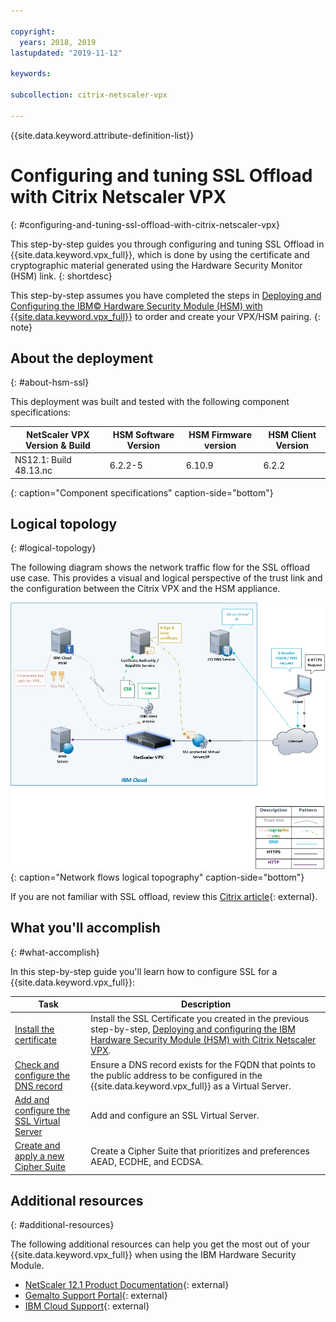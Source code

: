 ```yaml
---

copyright:
  years: 2018, 2019
lastupdated: "2019-11-12"

keywords:

subcollection: citrix-netscaler-vpx

---
```


{{site.data.keyword.attribute-definition-list}}

# Configuring and tuning SSL Offload with Citrix Netscaler VPX
{: #configuring-and-tuning-ssl-offload-with-citrix-netscaler-vpx}

This step-by-step guides you through configuring and tuning SSL Offload in {{site.data.keyword.vpx_full}}, which is done by using the certificate and cryptographic material generated using the Hardware Security Monitor (HSM) link.
{: shortdesc}

This step-by-step assumes you have completed the steps in [Deploying and Configuring the IBM© Hardware Security Module (HSM) with {{site.data.keyword.vpx_full}}](/docs/citrix-netscaler-vpx?topic=citrix-netscaler-vpx-deploying-and-configuring-the-ibm-hardware-security-module-hsm-with-citrix-netscaler-vpx) to order and create your VPX/HSM pairing.
{: note}

## About the deployment
{: #about-hsm-ssl}

This deployment was built and tested with the following component specifications:

| NetScaler VPX Version & Build	| HSM Software Version | HSM Firmware version | HSM Client Version |
| ------------- | ------------- | ------------- | ------------- |
| NS12.1: Build 48.13.nc | 6.2.2-5 | 6.10.9 | 6.2.2 |
{: caption="Component specifications" caption-side="bottom"}


## Logical topology
{: #logical-topology}

The following diagram shows the network traffic flow for the SSL offload use case. This provides a visual and logical perspective of the trust link and the configuration between the Citrix VPX and the HSM appliance.

![Network flows logical topology](images/network-flows-logical-topology.jpg){: caption="Network flows logical topography" caption-side="bottom"}


If you are not familiar with SSL offload, review this [Citrix article](https://docs.citrix.com/en-us/netscaler/12-1/ssl.html){: external}.

## What you'll accomplish
{: #what-accomplish}

In this step-by-step guide you'll learn how to configure SSL for a {{site.data.keyword.vpx_full}}:

Task  | Description
------------- | -------------
[Install the certificate](/docs/citrix-netscaler-vpx?topic=citrix-netscaler-vpx-install-your-ssl-certificate) | Install the SSL Certificate you created in the previous step-by-step, [Deploying and configuring the IBM Hardware Security Module (HSM) with Citrix Netscaler VPX](/docs/citrix-netscaler-vpx?topic=citrix-netscaler-vpx-deploying-and-configuring-the-ibm-hardware-security-module-hsm-with-citrix-netscaler-vpx).
[Check and configure the DNS record](/docs/citrix-netscaler-vpx?topic=citrix-netscaler-vpx-check-and-configure-the-dns-record) | Ensure a DNS record exists for the FQDN that points to the public address to be configured in the {{site.data.keyword.vpx_full}} as a Virtual Server.
[Add and configure the SSL Virtual Server](/docs/citrix-netscaler-vpx?topic=citrix-netscaler-vpx-add-and-configure-the-ssl-virtual-server) | Add and configure an SSL Virtual Server.
[Create and apply a new Cipher Suite](/docs/citrix-netscaler-vpx?topic=citrix-netscaler-vpx-create-and-apply-a-new-cipher-suite) | Create a Cipher Suite that prioritizes and preferences AEAD, ECDHE, and ECDSA.

## Additional resources
{: #additional-resources}

The following additional resources can help you get the most out of your {{site.data.keyword.vpx_full}} when using the IBM Hardware Security Module.

* [NetScaler 12.1 Product Documentation](https://docs.citrix.com/en-us/netscaler/12-1/){: external}
* [Gemalto Support Portal](https://supportportal.gemalto.com/csm?id=csm_index){: external}
* [IBM Cloud Support](/docs/get-support?topic=get-support-using-avatar){: external}
